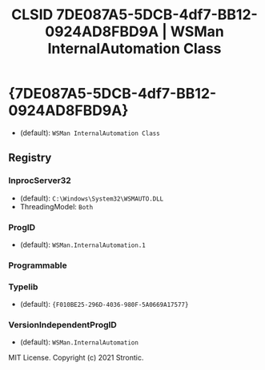 ﻿---
title: "CLSID 7DE087A5-5DCB-4df7-BB12-0924AD8FBD9A | WSMan InternalAutomation Class"
excerpt: What is COM-Object CLSID 7DE087A5-5DCB-4df7-BB12-0924AD8FBD9A?
---

# {7DE087A5-5DCB-4df7-BB12-0924AD8FBD9A}

* (default): `WSMan InternalAutomation Class`

## Registry


### InprocServer32

* (default): `C:\Windows\System32\WSMAUTO.DLL`
* ThreadingModel: `Both`

### ProgID

* (default): `WSMan.InternalAutomation.1`

### Programmable


### Typelib

* (default): `{F010BE25-296D-4036-980F-5A0669A17577}`

### VersionIndependentProgID

* (default): `WSMan.InternalAutomation`

MIT License. Copyright (c) 2021 Strontic.


